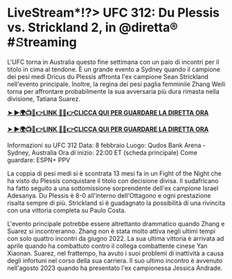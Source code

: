 # LiveStream*!?> UFC 312: Du Plessis vs. Strickland 2, in @diretta® #𝚂treaming

L'UFC torna in Australia questo fine settimana con un paio di incontri per il titolo in cima al tendone. È un grande evento a Sydney quando il campione dei pesi medi Dricus du Plessis affronta l'ex campione Sean Strickland nell'evento principale. Inoltre, la regina dei pesi paglia femminile Zhang Weili torna per affrontare probabilmente la sua avversaria più dura rimasta nella divisione, Tatiana Suarez.

**[➤ ►🌍📺📱👉LINK 🔴✅👉CLICCA QUI PER GUARDARE LA DIRETTA ORA](https://live-stream-online-anywhere.blogspot.com/2025/02/ufc-312.html)**

**[➤ ►🌍📺📱👉LINK 🔴✅👉CLICCA QUI PER GUARDARE LA DIRETTA ORA](https://live-stream-online-anywhere.blogspot.com/2025/02/ufc-312.html)**

Informazioni su UFC 312 Data: 8 febbraio Luogo: Qudos Bank Arena - Sydney, Australia Ora di inizio: 22:00 ET (scheda principale) Come guardare: ESPN+ PPV

La coppia di pesi medi si è scontrata 13 mesi fa in un Fight of the Night che ha visto du Plessis conquistare il titolo con decisione divisa. Il sudafricano ha fatto seguito a una sottomissione sorprendente dell'ex campione Israel Adesanya. Du Plessis è 8-0 all'interno dell'Ottagono e ogni prestazione risalta sempre di più. Strickland si è guadagnato la possibilità di una rivincita con una vittoria completa su Paulo Costa.

L'evento principale potrebbe essere altrettanto drammatico quando Zhang e Suarez si incontreranno. Zhang non è stata molto attiva negli ultimi tempi con solo quattro incontri da giugno 2022. La sua ultima vittoria è arrivata ad aprile quando ha combattuto contro il collega combattente cinese Yan Xiaonan. Suarez, nel frattempo, ha avuto i suoi problemi di inattività a causa degli infortuni nel corso della sua carriera. Il suo ultimo incontro è avvenuto nell'agosto 2023 quando ha presentato l'ex campionessa Jessica Andrade.
